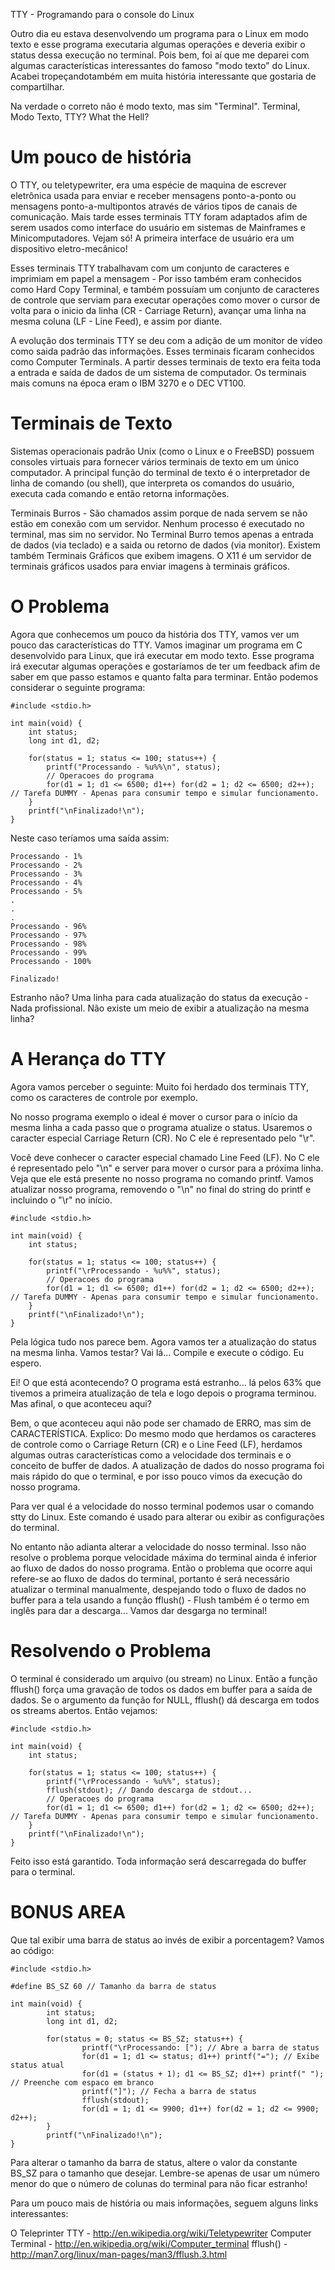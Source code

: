 TTY - Programando para o console do Linux

Outro dia eu estava desenvolvendo um programa para o Linux em modo texto e esse programa executaria algumas operações e deveria exibir o status dessa execução no terminal.
Pois bem, foi aí que me deparei com algumas características interessantes do famoso "modo texto" do Linux. Acabei tropeçandotambém em muita história interessante que gostaria de compartilhar.

Na verdade o correto não é modo texto, mas sim "Terminal". Terminal, Modo Texto, TTY? What the Hell?

Um pouco de história
====================
O TTY, ou teletypewriter, era uma espécie de maquina de escrever eletrônica usada para enviar e receber mensagens ponto-a-ponto ou mensagens ponto-a-multipontos
através de vários tipos de canais de comunicação. Mais tarde esses terminais TTY foram adaptados afim de serem usados como interface do usuário em sistemas
de Mainframes e Minicomputadores. Vejam só! A primeira interface de usuário era um dispositivo eletro-mecânico!

Esses terminais TTY trabalhavam com um conjunto de caracteres e imprimiam em papel a mensagem - Por isso também eram conhecidos como Hard Copy Terminal, e também possuíam
um conjunto de caracteres de controle que serviam para executar operações como mover o cursor de volta para o inicio da linha (CR - Carriage Return), avançar uma linha
na mesma coluna (LF - Line Feed), e assim por diante.

A evolução dos terminais TTY se deu com a adição de um monitor de vídeo como saida padrão das informações. Esses terminais ficaram conhecidos como Computer Terminals.
A partir desses terminais de texto era feita toda a entrada e saída de dados de um sistema de computador. Os terminais mais comuns na época eram o IBM 3270 e o DEC VT100.

Terminais de Texto
==================
Sistemas operacionais padrão Unix (como o Linux e o FreeBSD) possuem consoles virtuais para fornecer vários terminais de texto em um único computador. A principal função
do terminal de texto é o interpretador de linha de comando (ou shell), que interpreta os comandos do usuário, executa cada comando e então retorna informações.

Terminais Burros - São chamados assim porque de nada servem se não estão em conexão com um servidor. Nenhum processo é executado no terminal, mas
sim no servidor. No Terminal Burro temos apenas a entrada de dados (via teclado) e a saida ou retorno de dados (via monitor). Existem também Terminais Gráficos que exibem
imagens. O X11 é um servidor de terminais gráficos usados para enviar imagens à terminais gráficos.

O Problema
==========
Agora que conhecemos um pouco da história dos TTY, vamos ver um pouco das características do TTY. Vamos imaginar um programa em C desenvolvido para Linux, que irá executar
em modo texto. Esse programa irá executar algumas operações e gostaríamos de ter um feedback afim de saber em que passo estamos e quanto falta para terminar.
Então podemos considerar o seguinte programa:

	#include <stdio.h>

	int main(void) {
		int status;
		long int d1, d2;
	
		for(status = 1; status <= 100; status++) {
			printf("Processando - %u%%\n", status);
			// Operacoes do programa
			for(d1 = 1; d1 <= 6500; d1++) for(d2 = 1; d2 <= 6500; d2++); // Tarefa DUMMY - Apenas para consumir tempo e simular funcionamento.
		}
		printf("\nFinalizado!\n");
	}

Neste caso teríamos uma saída assim:

	Processando - 1%
	Processando - 2%
	Processando - 3%
	Processando - 4%
	Processando - 5%
	.
	.
	.
	Processando - 96%
	Processando - 97%
	Processando - 98%
	Processando - 99%
	Processando - 100%

	Finalizado!

Estranho não? Uma linha para cada atualização do status da execução - Nada profissional. Não existe um meio de exibir a atualização na mesma linha?

A Herança do TTY
================
Agora vamos perceber o seguinte: Muito foi herdado dos terminais TTY, como os caracteres de controle por exemplo.

No nosso programa exemplo o ideal é mover o cursor para o início da mesma linha a cada passo que o programa atualize o status. Usaremos o caracter especial
Carriage Return (CR). No C ele é representado pelo "\r".

Você deve conhecer o caracter especial chamado Line Feed (LF). No C ele é representado pelo "\n" e server para mover o cursor para a próxima linha. Veja que ele está
presente no nosso programa no comando printf. Vamos atualizar nosso programa, removendo o "\n" no final do string do printf e incluindo o "\r" no início.

	#include <stdio.h>

	int main(void) {
		int status;
	
		for(status = 1; status <= 100; status++) {
			printf("\rProcessando - %u%%", status);
			// Operacoes do programa
			for(d1 = 1; d1 <= 6500; d1++) for(d2 = 1; d2 <= 6500; d2++); // Tarefa DUMMY - Apenas para consumir tempo e simular funcionamento.
		}
		printf("\nFinalizado!\n");
	}

Pela lógica tudo nos parece bem. Agora vamos ter a atualização do status na mesma linha. Vamos testar? Vai lá... Compile e execute o código. Eu espero.

Ei! O que está acontecendo? O programa está estranho... lá pelos 63% que tivemos a primeira atualização de tela e logo depois o programa terminou. Mas afinal, o que
aconteceu aqui?

Bem, o que aconteceu aqui não pode ser chamado de ERRO, mas sim de CARACTERÍSTICA. Explico: Do mesmo modo que herdamos os caracteres de controle como o Carriage Return (CR)
e o Line Feed (LF), herdamos algumas outras características como a velocidade dos terminais e o conceito de buffer de dados. A atualização de dados do nosso programa foi
mais rápido do que o terminal, e por isso pouco vimos da execução do nosso programa.

Para ver qual é a velocidade do nosso terminal podemos usar o comando stty do Linux. Este comando é usado para alterar ou exibir as configurações do terminal.

No entanto não adianta alterar a velocidade do nosso terminal. Isso não resolve o problema porque velocidade máxima do terminal ainda é inferior ao fluxo de dados do
nosso programa. Então o problema que ocorre aqui refere-se ao fluxo de dados do terminal, portanto é será necessário atualizar o terminal manualmente, despejando todo o
fluxo de dados no buffer para a tela usando a função fflush() - Flush também é o termo em inglês para dar a descarga... Vamos dar desgarga no terminal!

Resolvendo o Problema
=====================
O terminal é considerado um arquivo (ou stream) no Linux. Então a função fflush() força uma gravação de todos os dados em buffer para a saída de dados. Se o argumento
da função for NULL, fflush() dá descarga em todos os streams abertos. Então vejamos:

	#include <stdio.h>

	int main(void) {
		int status;
	
		for(status = 1; status <= 100; status++) {
			printf("\rProcessando - %u%%", status);
			fflush(stdout); // Dando descarga de stdout...
			// Operacoes do programa
			for(d1 = 1; d1 <= 6500; d1++) for(d2 = 1; d2 <= 6500; d2++); // Tarefa DUMMY - Apenas para consumir tempo e simular funcionamento.
		}
		printf("\nFinalizado!\n");
	}

Feito isso está garantido. Toda informação será descarregada do buffer para o terminal.

BONUS AREA
==========
Que tal exibir uma barra de status ao invés de exibir a porcentagem? Vamos ao código:

	#include <stdio.h>

	#define BS_SZ 60 // Tamanho da barra de status

	int main(void) {
    	    int status;
        	long int d1, d2;

	        for(status = 0; status <= BS_SZ; status++) {
    	            printf("\rProcessando: ["); // Abre a barra de status
        	        for(d1 = 1; d1 <= status; d1++) printf("="); // Exibe status atual
            	    for(d1 = (status + 1); d1 <= BS_SZ; d1++) printf(" "); // Preenche com espaco em branco
                	printf("]"); // Fecha a barra de status
	                fflush(stdout);
    	            for(d1 = 1; d1 <= 9900; d1++) for(d2 = 1; d2 <= 9900; d2++);
        	}
	        printf("\nFinalizado!\n");
	}

Para alterar o tamanho da barra de status, altere o valor da constante BS_SZ para o tamanho que desejar. Lembre-se apenas de usar um número menor do que o
número de colunas do terminal para não ficar estranho!

Para um pouco mais de história ou mais informações, seguem alguns links interessantes:

O Teleprinter TTY - http://en.wikipedia.org/wiki/Teletypewriter
Computer Terminal - http://en.wikipedia.org/wiki/Computer_terminal
fflush() - http://man7.org/linux/man-pages/man3/fflush.3.html
